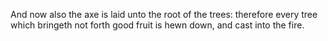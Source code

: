 And now also the axe is laid unto the root of the trees: therefore every tree which bringeth not forth good fruit is hewn down, and cast into the fire.
